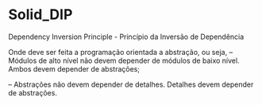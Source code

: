 # Solid_DIP
Dependency Inversion Principle - Princípio da Inversão de Dependência

Onde deve ser feita a programação orientada a abstração, ou seja,
– Módulos de alto nível não devem depender de módulos de baixo nível. Ambos devem depender de abstrações;

– Abstrações não devem depender de detalhes. Detalhes devem depender de abstrações.

